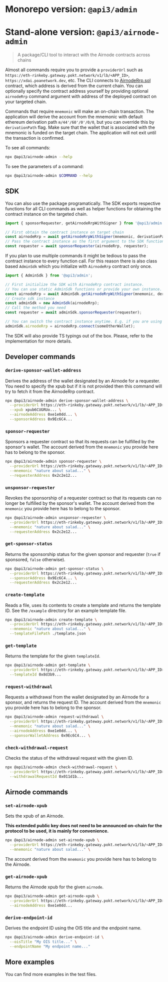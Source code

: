 # Monorepo version: `@api3/admin`

# Stand-alone version: `@api3/airnode-admin`

> A package/CLI tool to interact with the Airnode contracts across chains

Almost all commands require you to provide a `providerUrl` such as `https://eth-rinkeby.gateway.pokt.network/v1/lb/<APP_ID>`, `https://xdai.poanetwork.dev`, etc.
The CLI connects to [AirnodeRrp.sol](https://github.com/api3dao/airnode/blob/master/packages/protocol/contracts/rrp/AirnodeRrp.sol) contract, which address is derived from the current chain.
You can optionally specify the contract address yourself by providing optional `airnodeRrp` command argument with address of the deployed contract on your targeted chain.

Commands that require `mnemonic` will make an on-chain transaction.
The application will derive the account from the mnemonic with default ethereum derivation path `m/44'/60'/0'/0/0`, but you can override this by `derivationPath` flag.
Make sure that the wallet that is associated with the mnemonic is funded on the target chain.
The application will not exit until the transaction is confirmed.

To see all commands:

```sh
npx @api3/airnode-admin --help
```

To see the parameters of a command:

```sh
npx @api3/airnode-admin $COMMAND --help
```

## SDK

You can also use the package programatically. The SDK exports respective functions for all CLI commands as
well as helper functions for obtaining the contract instance on the targeted chain.

```js
import { sponsorRequester, getAirnodeRrpWithSigner } from '@api3/admin';

// First obtain the contract instance on target chain
const airnodeRrp = await getAirnodeRrpWithSigner(mnemonic, derivationPath, providerUrl, airnodeRrpAddress);
// Pass the contract instance as the first argument to the SDK function
const requester = await sponsorRequester(airnodeRrp, requester);
```

If you plan to use multiple commands it might be tedious to pass the contract instance to every function call. For this reason there is also class based `AdminSdk` which you initialize with `AirnodeRrp` contract only once.

```js
import { AdminSdk } from '@api3/admin';

// First initialize the SDK with AirnodeRrp contract instance.
// You can use static AdminSdk functions or provide your own instance.
const airnodeRrp = await AdminSdk.getAirnodeRrpWithSigner(mnemonic, derivationPath, providerUrl, airnodeRrpAddress);
// Create sdk instance
const adminSdk = new AdminSdk(airnodeRrp);
// Call the method you need
const requester = await adminSdk.sponsorRequester(requester);

// You can switch the contract instance anytime. E.g. if you are using ethers
adminSdk.airnodeRrp = airnodeRrp.connect(someOtherWallet);
```

The SDK will also provide TS typings out of the box.
Please, refer to the implementation for more details.

## Developer commands

### `derive-sponsor-wallet-address`

Derives the address of the wallet designated by an Airnode for a requester. You need to specify the xpub but if it is not provided then this command will try to fetch it from the AirnodeRrp contract.

```sh
npx @api3/airnode-admin derive-sponsor-wallet-address \
  --providerUrl https://eth-rinkeby.gateway.pokt.network/v1/lb/<APP_ID> \
  --xpub xpub6CUGRUo... \
  --airnodeAddress 0xe1e0dd... \
  --sponsorAddress 0x9Ec6C4...
```

### `sponsor-requester`

Sponsors a requester contract so that its requests can be fulfilled by the sponsor's wallet.
The account derived from the `mnemonic` you provide here has to belong to the sponsor.

```sh
npx @api3/airnode-admin sponsor-requester \
  --providerUrl https://eth-rinkeby.gateway.pokt.network/v1/lb/<APP_ID> \
  --mnemonic "nature about salad..." \
  --requesterAddress 0x2c2e12...
```

### `unsponsor-requester`

Revokes the sponsorship of a requester contract so that its requests can no longer be fulfilled by the sponsor's wallet.
The account derived from the `mnemonic` you provide here has to belong to the sponsor.

```sh
npx @api3/airnode-admin unsponsor-requester \
  --providerUrl https://eth-rinkeby.gateway.pokt.network/v1/lb/<APP_ID> \
  --mnemonic "nature about salad..." \
  --requesterAddress 0x2c2e12...
```

### `get-sponsor-status`

Returns the sponsorship status for the given sponsor and requester (`true` if sponsored, `false` otherwise).

```sh
npx @api3/airnode-admin get-sponsor-status \
  --providerUrl https://eth-rinkeby.gateway.pokt.network/v1/lb/<APP_ID> \
  --sponsorAddress 0x9Ec6C4... \
  --requesterAddress 0x2c2e12...
```

### `create-template`

Reads a file, uses its contents to create a template and returns the template ID.
See the `/example` directory for an example template file.

```sh
npx @api3/airnode-admin create-template \
  --providerUrl https://eth-rinkeby.gateway.pokt.network/v1/lb/<APP_ID> \
  --mnemonic "nature about salad..." \
  --templateFilePath ./template.json
```

### `get-template`

Returns the template for the given `templateId`.

```sh
npx @api3/airnode-admin get-template \
  --providerUrl https://eth-rinkeby.gateway.pokt.network/v1/lb/<APP_ID> \
  --templateId 0x8d3b9...
```

### `request-withdrawal`

Requests a withdrawal from the wallet designated by an Airnode for a sponsor, and returns the request ID.
The account derived from the `mnemonic` you provide here has to belong to the sponsor.

```sh
npx @api3/airnode-admin request-withdrawal \
  --providerUrl https://eth-rinkeby.gateway.pokt.network/v1/lb/<APP_ID> \
  --mnemonic "nature about salad..." \
  --airnodeAddress 0xe1e0dd... \
  --sponsorWalletAddress 0x9Ec6C4... \
```

### `check-withdrawal-request`

Checks the status of the withdrawal request with the given ID.

```sh
npx @api3/airnode-admin check-withdrawal-request \
  --providerUrl https://eth-rinkeby.gateway.pokt.network/v1/lb/<APP_ID> \
  --withdrawalRequestId 0x011d1b...
```

## Airnode commands

### `set-airnode-xpub`

Sets the xpub of an Airnode.

**This extended public key does not need to be announced on-chain for the protocol to be used, it is mainly for convenience.**

```sh
npx @api3/airnode-admin set-airnode-xpub \
  --providerUrl https://eth-rinkeby.gateway.pokt.network/v1/lb/<APP_ID> \
  --mnemonic "nature about salad..." \
```

The account derived from the `mnemonic` you provide here has to belong to the Airnode.

### `get-airnode-xpub`

Returns the Airnode xpub for the given `airnode`.

```sh
npx @api3/airnode-admin get-airnode-xpub \
  --providerUrl https://eth-rinkeby.gateway.pokt.network/v1/lb/<APP_ID> \
  --airnodeAddress 0xe1e0dd...
```

### `derive-endpoint-id`

Derives the endpoint ID using the OIS title and the endpoint name.

```sh
npx @api3/airnode-admin derive-endpoint-id \
  --oisTitle "My OIS title..." \
  --endpointName "My endpoint name..."
```

## More examples

You can find more examples in the test files.

